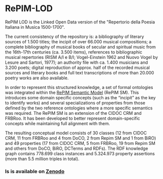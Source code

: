 # RePIM-LOD
RePIM LOD is the Linked Open Data version of the "Repertorio della Poesia Italiana in Musica 1500-1700".

The current consistency of the repository is: a bibliography of literary sources of 1.500 titles; the incipit of over 66.000 musical
compositions; a complete bibliography of musical books of secular and spiritual music from the 16th-17th centuries (ca.
3.500 items), references to bibliographic musical repertories (RISM A/I e B/I; Vogel-Einstein 1962 and Nuovo Vogel by
Lesure and Sartori, 1977); an authority file with ca. 1.400 musicians and 3.200 poets; digital reproduction of approx. half
of the recorded musical sources and literary books and full text transcriptions of more than 20.000 poetry works are also
available.
 
In order to represent this structured knowledge, a set of formal ontologies was integrated within the [RePIM
Semantic Model](./Ontologies/RePIM.owl) (RePIM SM). This introduces some domain specific concepts (such as the “incipit” as the key to identify
works) and several specializations of properties from those defined by the two reference ontologies where a more specific
semantics was required. The RePIM SM is an extension of the CIDOC CRM and FRBRoo. It has been developed to better represent
domain-specific concepts while maintaining full alignment with them.

The resulting conceptual model consists of 30 classes (12 from CIDOC CRM, 11 from FRBRoo and 4 from DoCO,
2 from Repim SM and 1 from BiRO) and 49 properties (17 from CIDOC CRM, 5 from FRBRoo, 19 from Repim SM and
others from DoCO, BiRO, DCTerms and RDFs).
The RDF knowledge graph contains 778.699 class instances and 5.324.973 property assertions (more than 5.5 million triples in total).
### Is is available on [Zenodo](https://doi.org/10.5281/zenodo.5692109)

